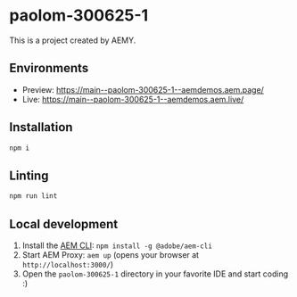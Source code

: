 # paolom-300625-1

This is a project created by AEMY.

## Environments

- Preview: https://main--paolom-300625-1--aemdemos.aem.page/
- Live: https://main--paolom-300625-1--aemdemos.aem.live/

## Installation

```sh
npm i
```

## Linting

```sh
npm run lint
```

## Local development

1. Install the [AEM CLI](https://github.com/adobe/helix-cli): `npm install -g @adobe/aem-cli`
1. Start AEM Proxy: `aem up` (opens your browser at `http://localhost:3000/`)
1. Open the `paolom-300625-1` directory in your favorite IDE and start coding :)
